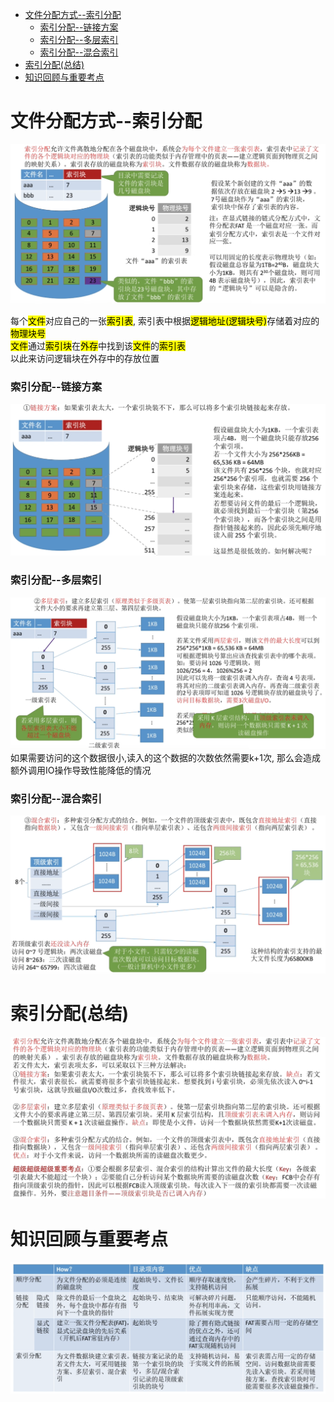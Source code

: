 - [文件分配方式--索引分配](#文件分配方式--索引分配)
    - [索引分配--链接方案](#索引分配--链接方案)
    - [索引分配--多层索引](#索引分配--多层索引)
    - [索引分配--混合索引](#索引分配--混合索引)
- [索引分配(总结)](#索引分配总结)
- [知识回顾与重要考点](#知识回顾与重要考点)

# 文件分配方式--索引分配
<img src="../img/文件分配方式--索引分配.png">

每个<mark>文件</mark>对应自己的一张<mark>索引表</mark>, 索引表中根据<mark>逻辑地址(逻辑块号)</mark>存储着对应的<mark>物理块号</mark>\
<mark>文件</mark>通过<mark>索引块</mark>在<mark>外存</mark>中找到该<mark>文件</mark>的<mark>索引表</mark>\
以此来访问逻辑块在外存中的存放位置

### 索引分配--链接方案
<img src="../img/索引分配-链接方案.png">

### 索引分配--多层索引
<img src="../img/索引分配-多层索引.png">
如果需要访问的这个数据很小,读入的这个数据的次数依然需要k+1次, 那么会造成额外调用IO操作导致性能降低的情况

### 索引分配--混合索引
<img src="../img/索引分配--混合索引.png">

# 索引分配(总结)
<img src="../img/索引分配-总结.png">

# 知识回顾与重要考点
<img src="../img/文件分配-知识回顾与重要考点.png">